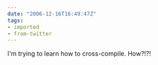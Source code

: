 ```yaml
---
date: "2006-12-16T16:49:47Z"
tags:
- imported
- from-twitter
---
```

I'm trying to learn how to cross-compile. How?!?!
